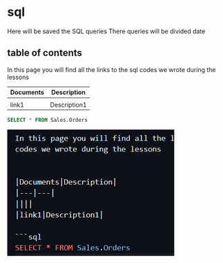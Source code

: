 # sql

Here will be saved the SQL queries
There queries will be divided date

## table of contents

In this page you will find all the links to the sql codes we wrote during the lessons


|Documents|Description|
|---|---|
||||
|link1|Description1|

```sql
SELECT * FROM Sales.Orders
```
![Alt text](image.png)